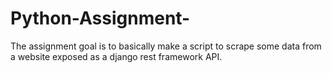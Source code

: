 # Python-Assignment-
The assignment goal is to basically make a script to scrape some data from a website exposed as a django rest framework API.
